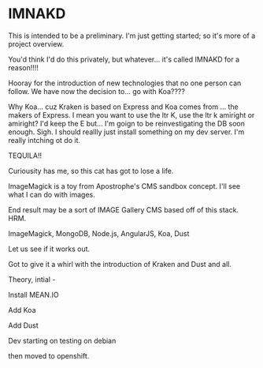 # IMNAKD

This is intended to be a preliminary. I'm just getting started; so it's more of a project overview. 

You'd think I'd do this privately, but whatever... it's called IMNAKD for a reason!!!!

Hooray for the introduction of new technologies that no one person can follow. We have now the decision to... go with Koa????

Why Koa... cuz Kraken is based on Express and Koa comes from ... the makers of Express. I mean you want to use the ltr K, use the ltr k amiright or amiright? I'd keep the E but... I'm goign to be reinvestigating the DB soon enough. Sigh. I should reallly just install something on my dev server. I'm really intching ot do it. 

TEQUILA!!

Curiousity has me, so this cat has got to lose a life.

ImageMagick is a toy from Apostrophe's CMS sandbox concept. I'll see what I can do with images. 

End result may be a sort of IMAGE Gallery CMS based off of this stack. HRM.

ImageMagick, MongoDB, Node.js, AngularJS, Koa, Dust 

Let us see if it works out. 


Got to give it a whirl with the introduction of Kraken and Dust and all. 

Theory, intial -


Install MEAN.IO

Add Koa

Add Dust

Dev starting on testing on debian

then moved to openshift.
